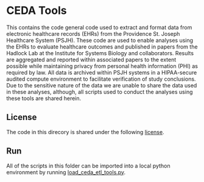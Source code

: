 # CEDA Tools
This contains the code general code used to extract and format data from electronic healthcare records (EHRs) from the Providence St. Joseph Healthcare System (PSJH). These code are used to enable analyses using the EHRs to evaluate healthcare outcomes and published in papers from the Hadlock Lab at the Institute for Systems Biology and collaborators. Results are aggregated and reported within associated papers to the extent possible while maintaining privacy from personal health information (PHI) as required by law. All data is archived within PSJH systems in a HIPAA-secure audited compute environment to facilitate verification of study conclusions. Due to the sensitive nature of the data we are unable to share the data used in these analyses, although, all scripts used to conduct the analyses using these tools are shared herein. 

## License
The code in this direcory is shared under the following [license](https://github.com/Hadlock-Lab/CEDA_tools/blob/main/LICENSE).

## Run
All of the scripts in this folder can be imported into a local python environment by running [load_ceda_etl_tools.py](https://github.com/Hadlock-Lab/CEDA_tools/blob/main/load_ceda_etl_tools.py).

